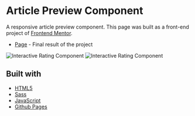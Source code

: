 # Article Preview Component

A responsive article preview component. This page was built as a front-end project of [Frontend Mentor](https://www.frontendmentor.io/challenges/article-preview-component-dYBN_pYFT).

- [Page](https://norwyx.github.io/article-preview-component-2/) - Final result of the project

![Interactive Rating Component](./images/final-results-default.png)
![Interactive Rating Component](./images/final-results-success.png)



## Built with
- [HTML5](https://developer.mozilla.org/es/docs/Web/HTML)
- [Sass](https://sass-lang.com/documentation/)
- [JavaScript](https://developer.mozilla.org/es/docs/Web/JavaScript)
- [Github Pages](https://pages.github.com/)
